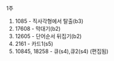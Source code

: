 1주

1. 1085 - 직사각형에서 탈출(b3)
2. 17608 - 막대기(b2)
3. 12605 - 단어순서 뒤집기(b2)
4. 2161 - 카드1(s5)
5. 10845, 18258 - 큐(s4),큐2(s4) (편집됨)
